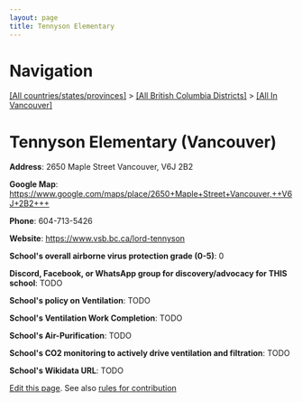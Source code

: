 ```yaml
---
layout: page
title: Tennyson Elementary
---
```

# Navigation

[[All countries/states/provinces]](../../..) > [[All British Columbia Districts]](../..) > [[All In Vancouver]](..)

# Tennyson Elementary (Vancouver)

**Address**: 2650 Maple Street Vancouver,  V6J 2B2

**Google Map**: <https://www.google.com/maps/place/2650+Maple+Street+Vancouver,++V6J+2B2+++>

**Phone**: 604-713-5426

**Website**: <https://www.vsb.bc.ca/lord-tennyson>

**School's overall airborne virus protection grade (0-5)**: 0

**Discord, Facebook, or WhatsApp group for discovery/advocacy for THIS school**: TODO

**School's policy on Ventilation**: TODO

**School's Ventilation Work Completion**: TODO

**School's Air-Purification**: TODO

**School's CO2 monitoring to actively drive ventilation and filtration**: TODO

**School's Wikidata URL**: TODO


[Edit this page](https://github.com/ventilate-schools/BC/edit/main/././Vancouver/Tennyson_Elementary.md). See also [rules for contribution](../../../contribution-rules/)